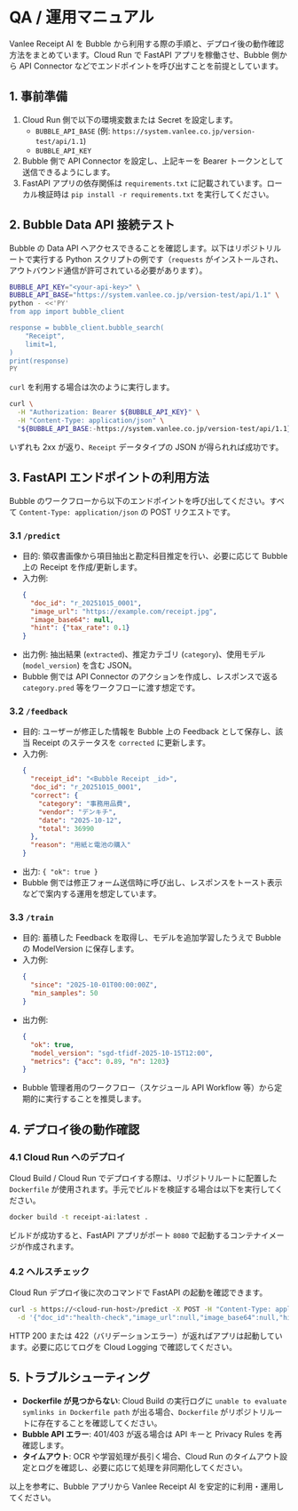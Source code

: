 # QA / 運用マニュアル

Vanlee Receipt AI を Bubble から利用する際の手順と、デプロイ後の動作確認方法をまとめています。Cloud Run で FastAPI アプリを稼働させ、Bubble 側から API Connector などでエンドポイントを呼び出すことを前提としています。

## 1. 事前準備

1. Cloud Run 側で以下の環境変数または Secret を設定します。
   - `BUBBLE_API_BASE` (例: `https://system.vanlee.co.jp/version-test/api/1.1`)
   - `BUBBLE_API_KEY`
2. Bubble 側で API Connector を設定し、上記キーを Bearer トークンとして送信できるようにします。
3. FastAPI アプリの依存関係は `requirements.txt` に記載されています。ローカル検証時は `pip install -r requirements.txt` を実行してください。

## 2. Bubble Data API 接続テスト

Bubble の Data API へアクセスできることを確認します。以下はリポジトリルートで実行する Python スクリプトの例です（`requests` がインストールされ、アウトバウンド通信が許可されている必要があります）。

```bash
BUBBLE_API_KEY="<your-api-key>" \
BUBBLE_API_BASE="https://system.vanlee.co.jp/version-test/api/1.1" \
python - <<'PY'
from app import bubble_client

response = bubble_client.bubble_search(
    "Receipt",
    limit=1,
)
print(response)
PY
```

`curl` を利用する場合は次のように実行します。

```bash
curl \
  -H "Authorization: Bearer ${BUBBLE_API_KEY}" \
  -H "Content-Type: application/json" \
  "${BUBBLE_API_BASE:-https://system.vanlee.co.jp/version-test/api/1.1}/obj/Receipt?limit=1"
```

いずれも 2xx が返り、`Receipt` データタイプの JSON が得られれば成功です。

## 3. FastAPI エンドポイントの利用方法

Bubble のワークフローから以下のエンドポイントを呼び出してください。すべて `Content-Type: application/json` の POST リクエストです。

### 3.1 `/predict`
- 目的: 領収書画像から項目抽出と勘定科目推定を行い、必要に応じて Bubble 上の Receipt を作成/更新します。
- 入力例:
  ```json
  {
    "doc_id": "r_20251015_0001",
    "image_url": "https://example.com/receipt.jpg",
    "image_base64": null,
    "hint": {"tax_rate": 0.1}
  }
  ```
- 出力例: 抽出結果 (`extracted`)、推定カテゴリ (`category`)、使用モデル (`model_version`) を含む JSON。
- Bubble 側では API Connector のアクションを作成し、レスポンスで返る `category.pred` 等をワークフローに渡す想定です。

### 3.2 `/feedback`
- 目的: ユーザーが修正した情報を Bubble 上の Feedback として保存し、該当 Receipt のステータスを `corrected` に更新します。
- 入力例:
  ```json
  {
    "receipt_id": "<Bubble Receipt _id>",
    "doc_id": "r_20251015_0001",
    "correct": {
      "category": "事務用品費",
      "vendor": "デンキチ",
      "date": "2025-10-12",
      "total": 36990
    },
    "reason": "用紙と電池の購入"
  }
  ```
- 出力: `{ "ok": true }`
- Bubble 側では修正フォーム送信時に呼び出し、レスポンスをトースト表示などで案内する運用を想定しています。

### 3.3 `/train`
- 目的: 蓄積した Feedback を取得し、モデルを追加学習したうえで Bubble の ModelVersion に保存します。
- 入力例:
  ```json
  {
    "since": "2025-10-01T00:00:00Z",
    "min_samples": 50
  }
  ```
- 出力例:
  ```json
  {
    "ok": true,
    "model_version": "sgd-tfidf-2025-10-15T12:00",
    "metrics": {"acc": 0.89, "n": 1203}
  }
  ```
- Bubble 管理者用のワークフロー（スケジュール API Workflow 等）から定期的に実行することを推奨します。

## 4. デプロイ後の動作確認

### 4.1 Cloud Run へのデプロイ
Cloud Build / Cloud Run でデプロイする際は、リポジトリルートに配置した `Dockerfile` が使用されます。手元でビルドを検証する場合は以下を実行してください。

```bash
docker build -t receipt-ai:latest .
```

ビルドが成功すると、FastAPI アプリがポート `8080` で起動するコンテナイメージが作成されます。

### 4.2 ヘルスチェック
Cloud Run デプロイ後に次のコマンドで FastAPI の起動を確認できます。

```bash
curl -s https://<cloud-run-host>/predict -X POST -H "Content-Type: application/json" \
  -d '{"doc_id":"health-check","image_url":null,"image_base64":null,"hint":null}'
```

HTTP 200 または 422（バリデーションエラー）が返ればアプリは起動しています。必要に応じてログを Cloud Logging で確認してください。

## 5. トラブルシューティング

- **Dockerfile が見つからない**: Cloud Build の実行ログに `unable to evaluate symlinks in Dockerfile path` が出る場合、`Dockerfile` がリポジトリルートに存在することを確認してください。
- **Bubble API エラー**: 401/403 が返る場合は API キーと Privacy Rules を再確認します。
- **タイムアウト**: OCR や学習処理が長引く場合、Cloud Run のタイムアウト設定とログを確認し、必要に応じて処理を非同期化してください。

以上を参考に、Bubble アプリから Vanlee Receipt AI を安定的に利用・運用してください。
